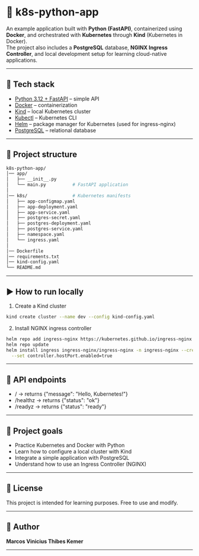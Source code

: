 # 🚀 k8s-python-app

An example application built with **Python (FastAPI)**, containerized using **Docker**, and orchestrated with **Kubernetes** through **Kind** (Kubernetes in Docker).  
The project also includes a **PostgreSQL** database, **NGINX Ingress Controller**, and local development setup for learning cloud-native applications.

---

## 📌 Tech stack
- [Python 3.12 + FastAPI](https://fastapi.tiangolo.com/) – simple API
- [Docker](https://www.docker.com/) – containerization
- [Kind](https://kind.sigs.k8s.io/) – local Kubernetes cluster
- [Kubectl](https://kubernetes.io/docs/tasks/tools/) – Kubernetes CLI
- [Helm](https://helm.sh/) – package manager for Kubernetes (used for ingress-nginx)
- [PostgreSQL](https://www.postgresql.org/) – relational database

---

## 📂 Project structure
```bash
k8s-python-app/
│── app/
│   ├── __init__.py
│   └── main.py          # FastAPI application
│
│── k8s/                 # Kubernetes manifests
│   ├── app-configmap.yaml
│   ├── app-deployment.yaml
│   ├── app-service.yaml
│   ├── postgres-secret.yaml
│   ├── postgres-deployment.yaml
│   ├── postgres-service.yaml
│   ├── namespace.yaml
│   └── ingress.yaml
│
│── Dockerfile
│── requirements.txt
│── kind-config.yaml
└── README.md
 ```

---

## ▶️ How to run locally

1. Create a Kind cluster
```bash
kind create cluster --name dev --config kind-config.yaml
```

2. Install NGINX ingress controller
```bash
helm repo add ingress-nginx https://kubernetes.github.io/ingress-nginx
helm repo update
helm install ingress ingress-nginx/ingress-nginx -n ingress-nginx --create-namespace \
  --set controller.hostPort.enabled=true
```

---

## 📖 API endpoints

- / → returns {"message": "Hello, Kubernetes!"}
- /healthz → returns {"status": "ok"}
- /readyz → returns {"status": "ready"}

---

## 🎯 Project goals

- Practice Kubernetes and Docker with Python
- Learn how to configure a local cluster with Kind
- Integrate a simple application with PostgreSQL
- Understand how to use an Ingress Controller (NGINX)

---

## 📜 License

This project is intended for learning purposes. Free to use and modify.

---

## 👤 Author

**Marcos Vinicius Thibes Kemer**

---


